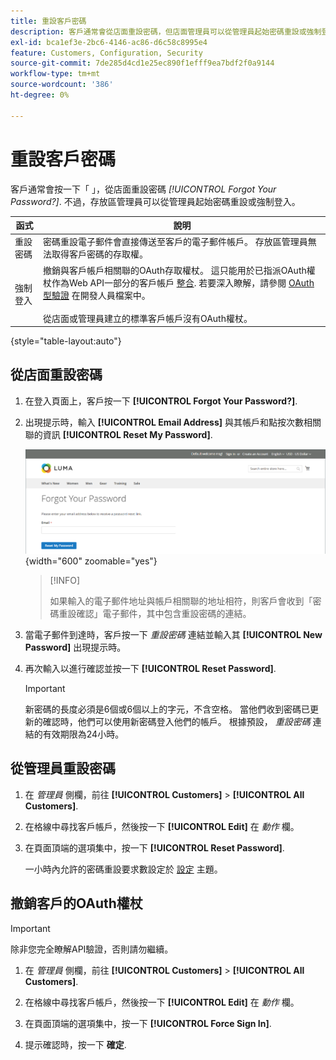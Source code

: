 ```yaml
---
title: 重設客戶密碼
description: 客戶通常會從店面重設密碼，但店面管理員可以從管理員起始密碼重設或強制登入。
exl-id: bca1ef3e-2bc6-4146-ac86-d6c58c8995e4
feature: Customers, Configuration, Security
source-git-commit: 7de285d4cd1e25ec890f1efff9ea7bdf2f0a9144
workflow-type: tm+mt
source-wordcount: '386'
ht-degree: 0%

---
```


# 重設客戶密碼

客戶通常會按一下「 」，從店面重設密碼 _[!UICONTROL Forgot Your Password?]_. 不過，存放區管理員可以從管理員起始密碼重設或強制登入。

| 函式 | 說明 |
| --- | --- |
| 重設密碼 | 密碼重設電子郵件會直接傳送至客戶的電子郵件帳戶。 存放區管理員無法取得客戶密碼的存取權。 |
| 強制登入 | 撤銷與客戶帳戶相關聯的OAuth存取權杖。 這只能用於已指派OAuth權杖作為Web API一部分的客戶帳戶 [整合](../systems/integrations.md). 若要深入瞭解，請參閱 [OAuth型驗證](https://developer.adobe.com/commerce/webapi/get-started/authentication/gs-authentication-oauth/) 在開發人員檔案中。 <br/><br/>從店面或管理員建立的標準客戶帳戶沒有OAuth權杖。 |

{style="table-layout:auto"}

## 從店面重設密碼

1. 在登入頁面上，客戶按一下 **[!UICONTROL Forgot Your Password?]**.

1. 出現提示時，輸入 **[!UICONTROL Email Address]** 與其帳戶和點按次數相關聯的資訊 **[!UICONTROL Reset My Password]**.

   ![忘記您的密碼](assets/forgot-password.png){width="600" zoomable="yes"}

   >[!INFO]
   >
   >如果輸入的電子郵件地址與帳戶相關聯的地址相符，則客戶會收到「密碼重設確認」電子郵件，其中包含重設密碼的連結。

1. 當電子郵件到達時，客戶按一下 _重設密碼_ 連結並輸入其 **[!UICONTROL New Password]** 出現提示時。

1. 再次輸入以進行確認並按一下 **[!UICONTROL Reset Password]**.

   >[!IMPORTANT]
   >
   >新密碼的長度必須是6個或6個以上的字元，不含空格。 當他們收到密碼已更新的確認時，他們可以使用新密碼登入他們的帳戶。 根據預設， _重設密碼_ 連結的有效期限為24小時。

## 從管理員重設密碼

1. 在 _管理員_ 側欄，前往 **[!UICONTROL Customers]** > **[!UICONTROL All Customers]**.

1. 在格線中尋找客戶帳戶，然後按一下 **[!UICONTROL Edit]** 在 _動作_ 欄。

1. 在頁面頂端的選項集中，按一下 **[!UICONTROL Reset Password]**.

   一小時內允許的密碼重設要求數設定於 [設定](../configuration-reference/customers/customer-configuration.md) 主題。

## 撤銷客戶的OAuth權杖

>[!IMPORTANT]
>
>除非您完全瞭解API驗證，否則請勿繼續。

1. 在 _管理員_ 側欄，前往 **[!UICONTROL Customers]** > **[!UICONTROL All Customers]**.

1. 在格線中尋找客戶帳戶，然後按一下 **[!UICONTROL Edit]** 在 _動作_ 欄。

1. 在頁面頂端的選項集中，按一下 **[!UICONTROL Force Sign In]**.

1. 提示確認時，按一下 **確定**.
